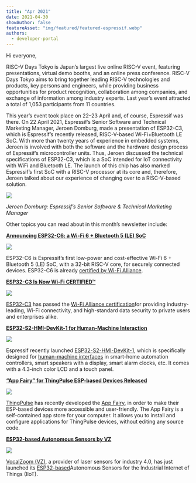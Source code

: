 ```yaml
---
title: "Apr 2021"
date: 2021-04-30
showAuthor: false
featureAsset: "img/featured/featured-espressif.webp"
authors:
  - developer-portal
---
```

Hi everyone,

RISC-V Days Tokyo is Japan’s largest live online RISC-V event, featuring presentations, virtual demo booths, and an online press conference. RISC-V Days Tokyo aims to bring together leading RISC-V technologies and products, key persons and engineers, while providing business opportunities for product recognition, collaboration among companies, and exchange of information among industry experts. Last year’s event attracted a total of 1,053 participants from 11 countries.

This year’s event took place on 22–23 April and, of course, Espressif was there. On 22 April 2021, Espressif’s Senior Software and Technical Marketing Manager, Jeroen Domburg, made a presentation of ESP32-C3, which is Espressif’s recently released, RISC-V-based Wi-Fi+Bluetooth LE SoC. With more than twenty years of experience in embedded systems, Jeroen is involved with both the software and the hardware design process of Espressif’s microcontroller units. Thus, Jeroen discussed the technical specifications of ESP32-C3, which is a SoC intended for IoT connectivity with WiFi and Bluetooth LE. The launch of this chip has also marked Espressif’s first SoC with a RISC-V processor at its core and, therefore, Jeroen talked about our experience of changing over to a RISC-V-based solution.

![](img/apr-1.webp)

*Jeroen Domburg: Espressif’s Senior Software & Technical Marketing Manager*

Other topics you can read about in this month’s newsletter include:

[__Announcing ESP32-C6: a Wi-Fi 6 + Bluetooth 5 (LE) SoC__ ](https://www.espressif.com/en/news/ESP32_C6)

![](img/apr-2.webp)

ESP32-C6 is Espressif’s first low-power and cost-effective Wi-Fi 6 + Bluetooth 5 (LE) SoC, with a 32-bit RISC-V core, for securely connected devices. ESP32-C6 is already [certified by Wi-Fi Alliance](https://www.wi-fi.org/).

[__ESP32-C3 Is Now Wi-Fi CERTIFIED™__ ](https://www.espressif.com/en/news/ESP32-C3_Wi-Fi_Certified)

![](img/apr-3.webp)

[ESP32-C3](https://www.espressif.com/en/products/socs/esp32-c3) has passed the [Wi-Fi Alliance certification](https://www.wi-fi.org/)for providing industry-leading, Wi-Fi connectivity, and high-standard data security to private users and enterprises alike.

[__ESP32-S2-HMI-DevKit-1 for Human-Machine Interaction__ ](https://www.espressif.com/en/news/SP32-S2-HMI-DevKit-1)

![](img/apr-4.webp)

Espressif recently launched [ESP32-S2-HMI-DevKit-1](https://github.com/espressif/esp-dev-kits/tree/master/esp32-s2-hmi-devkit-1), which is specifically designed for [human-machine interfaces](https://youtu.be/1LNdpcw5t0Q) in smart-home automation controllers, smart speakers with a display, smart alarm clocks, etc. It comes with a 4.3-inch color LCD and a touch panel.

[__“App Fairy” for ThingPulse ESP-based Devices Released__ ](https://www.espressif.com/en/news/ESP_App_Fairy)

![](img/apr-5.webp)

[ThingPulse](https://thingpulse.com/) has recently developed the [App Fairy](https://github.com/ThingPulse/app-fairy), in order to make their ESP-based devices more accessible and user-friendly. The App Fairy is a self-contained app store for your computer. It allows you to install and configure applications for ThingPulse devices, without editing any source code.

[__ESP32-based Autonomous Sensors by VZ__ ](https://www.espressif.com/en/news/ESP32_VAS)

![](img/apr-6.webp)

[VocalZoom (VZ)](http://www.vocalzoom.com/), a provider of laser sensors for industry 4.0, has just launched its [ESP32-based](https://www.espressif.com/en/products/socs/esp32)Autonomous Sensors for the Industrial Internet of Things (IIoT).
